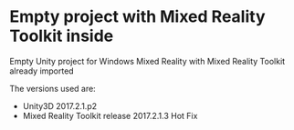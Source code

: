 # Empty project with Mixed Reality Toolkit inside
Empty Unity project for Windows Mixed Reality with Mixed Reality Toolkit already imported

The versions used are:
- Unity3D 2017.2.1.p2
- Mixed Reality Toolkit release 2017.2.1.3 Hot Fix
